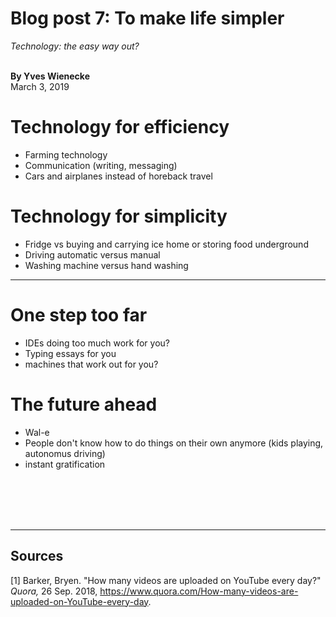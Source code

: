 # Blog post 7: To make life simpler
_Technology: the easy way out?_<br/><br/>

**By Yves Wienecke** <br />
March 3, 2019

# Technology for efficiency
-   Farming technology
-   Communication (writing, messaging)
-   Cars and airplanes instead of horeback travel

# Technology for simplicity
-   Fridge vs buying and carrying ice home or storing food underground
-   Driving automatic versus manual
-   Washing machine versus hand washing

<hr />

# One step too far
-   IDEs doing too much work for you?
-   Typing essays for you
-   machines that work out for you?

# The future ahead
-   Wal-e 
-   People don't know how to do things on their own anymore (kids playing, autonomus driving)
-   instant gratification


<br /><br /><br /><br />

<hr>

## Sources

[1] Barker, Bryen. "How many videos are uploaded on YouTube every day?" _Quora,_ 26 Sep. 2018, <https://www.quora.com/How-many-videos-are-uploaded-on-YouTube-every-day>.<br/>

